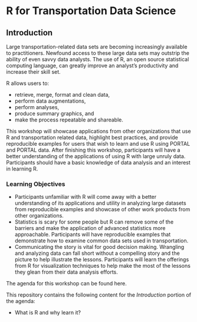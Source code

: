 # R for Transportation Data Science

## Introduction
Large transportation-related data sets are becoming increasingly available to practitioners. Newfound access to these large data sets may outstrip the ability of even savvy data analysts.  The use of R, an open source statistical computing language, can greatly improve an analyst’s productivity and increase their skill set.

R allows users to:
* retrieve, merge, format and clean data, 
* perform data augmentations, 
* perform analyses, 
* produce summary graphics, and 
* make the process repeatable and shareable.

This workshop will showcase applications from other organizations that use R and transportation related data, highlight best practices, and provide reproducible examples for users that wish to learn and use R using PORTAL and PORTAL data. After finishing this workshop, participants will have a better understanding of the applications of using R with large unruly data. Participants should have a basic knowledge of data analysis and an interest in learning R.  

### Learning Objectives
* Participants unfamiliar with R will come away with a better understanding of its applications and utility in analyzing large datasets from reproducible examples and showcase of other work products from other organizations.
* Statistics is scary for some people but R can remove some of the barriers and make the application of advanced statistics more approachable.  Participants will have reproducible examples that demonstrate how to examine common data sets used in transportation.
* Communicating the story is vital for good decision making.  Wrangling and analyzing data can fall short without a compelling story and the picture to help illustrate the lessons.  Participants will learn the offerings from R for visualization techniques to help make the most of the lessons they glean from their data analysis efforts.

The agenda for this workshop can be found here.

This repository contains the following content for the _Introduction_ portion of the agenda:
* What is R and why learn it?

